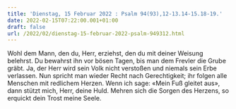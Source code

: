 ```yaml
---
title: 'Dienstag, 15 Februar 2022 : Psalm 94(93),12-13.14-15.18-19.'
date: 2022-02-15T07:22:00.001+01:00
draft: false
url: /2022/02/dienstag-15-februar-2022-psalm-949312.html
---
```


Wohl dem Mann, den du, Herr, erziehst, den du mit deiner Weisung belehrst. Du bewahrst ihn vor bösen Tagen, bis man dem Frevler die Grube gräbt. Ja, der Herr wird sein Volk nicht verstoßen und niemals sein Erbe verlassen. Nun spricht man wieder Recht nach Gerechtigkeit; ihr folgen alle Menschen mit redlichem Herzen. Wenn ich sage: «Mein Fuß gleitet aus», dann stützt mich, Herr, deine Huld. Mehren sich die Sorgen des Herzens, so erquickt dein Trost meine Seele.